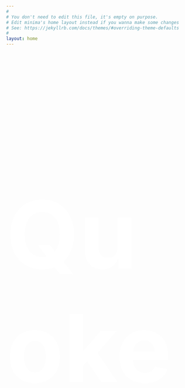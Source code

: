 ```yaml
---
#
# You don't need to edit this file, it's empty on purpose.
# Edit minima's home layout instead if you wanna make some changes
# See: https://jekyllrb.com/docs/themes/#overriding-theme-defaults
#
layout: home
---
```


<style>
body {
  background-color: black;
  background: url(/public/trip.gif);
  color: white;
}
h1 {
  font-size: 256px;
}
</style>

# Quoke

<script>
console.log('hello')
</script>